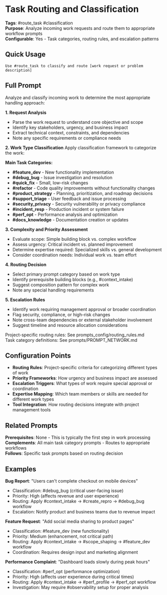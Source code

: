 # Task Routing and Classification

**Tags**: #route_task #classification  
**Purpose**: Analyze incoming work requests and route them to appropriate workflow prompts  
**Configurable**: Yes - Task categories, routing rules, and escalation patterns

## Quick Usage

```
Use #route_task to classify and route [work request or problem description]
```

## Full Prompt

Analyze and classify incoming work to determine the most appropriate handling approach:

**1. Request Analysis**
- Parse the work request to understand core objective and scope
- Identify key stakeholders, urgency, and business impact
- Extract technical context, constraints, and dependencies
- Note any specific requirements or compliance needs

**2. Work Type Classification**
Apply classification framework to categorize the work:

**Main Task Categories:**
- **#feature_dev** - New functionality implementation
- **#debug_bug** - Issue investigation and resolution  
- **#quick_fix** - Small, low-risk changes
- **#refactor** - Code quality improvements without functionality changes
- **#product_strategy** - Planning, prioritization, and roadmap decisions
- **#support_triage** - User feedback and issue processing
- **#security_privacy** - Security vulnerability or privacy compliance
- **#incident_resp** - Production incident or system failure
- **#perf_opt** - Performance analysis and optimization
- **#docs_knowledge** - Documentation creation or updates

**3. Complexity and Priority Assessment**
- Evaluate scope: Simple building block vs. complex workflow
- Assess urgency: Critical incident vs. planned improvement
- Determine expertise required: Specialized skills vs. general development
- Consider coordination needs: Individual work vs. team effort

**4. Routing Decision**
- Select primary prompt category based on work type
- Identify prerequisite building blocks (e.g., #context_intake)
- Suggest composition pattern for complex work
- Note any special handling requirements

**5. Escalation Rules**
- Identify work requiring management approval or broader coordination
- Flag security, compliance, or high-risk changes
- Note cross-team dependencies or external stakeholder involvement
- Suggest timeline and resource allocation considerations

Project-specific routing rules: See prompts_config/routing_rules.md  
Task category definitions: See prompts/PROMPT_NETWORK.md

## Configuration Points

- **Routing Rules**: Project-specific criteria for categorizing different types of work
- **Priority Frameworks**: How urgency and business impact are assessed
- **Escalation Triggers**: What types of work require special approval or coordination
- **Expertise Mapping**: Which team members or skills are needed for different work types
- **Tool Integration**: How routing decisions integrate with project management tools

## Related Prompts

**Prerequisites**: None - This is typically the first step in work processing  
**Complements**: All main task category prompts - Routes to appropriate workflows  
**Follows**: Specific task prompts based on routing decision

## Examples

**Bug Report**: "Users can't complete checkout on mobile devices"
- Classification: #debug_bug (critical user-facing issue)
- Priority: High (affects revenue and user experience)
- Routing: Apply #context_intake → #create_repro → #debug_bug workflow
- Escalation: Notify product and business teams due to revenue impact

**Feature Request**: "Add social media sharing to product pages"
- Classification: #feature_dev (new functionality)
- Priority: Medium (enhancement, not critical path)
- Routing: Apply #context_intake → #scope_shaping → #feature_dev workflow
- Coordination: Requires design input and marketing alignment

**Performance Complaint**: "Dashboard loads slowly during peak hours"
- Classification: #perf_opt (performance optimization)
- Priority: High (affects user experience during critical times)
- Routing: Apply #context_intake → #perf_profile → #perf_opt workflow
- Investigation: May require #observability setup for proper analysis
